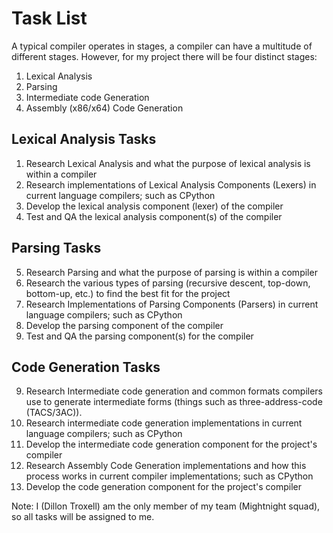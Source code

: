 # Task List

A typical compiler operates in stages, a compiler can have a multitude of different stages. However, for my project there will be four distinct stages:
1. Lexical Analysis
2. Parsing
3. Intermediate code Generation
4. Assembly (x86/x64) Code Generation


## Lexical Analysis Tasks
1. Research Lexical Analysis and what the purpose of lexical analysis is within a compiler
2. Research implementations of Lexical Analysis Components (Lexers) in current language compilers; such as CPython
3. Develop the lexical analysis component (lexer) of the compiler
4. Test and QA the lexical analysis component(s) of the compiler

## Parsing Tasks
5. Research Parsing and what the purpose of parsing is within a compiler
6. Research the various types of parsing (recursive descent, top-down, bottom-up, etc.) to find the best fit for the project
7. Research Implementations of Parsing Components (Parsers) in current language compilers; such as CPython
8. Develop the parsing component of the compiler
9. Test and QA the parsing component(s) for the compiler

## Code Generation Tasks
9. Research Intermediate code generation and common formats compilers use to generate intermediate forms (things such as three-address-code (TACS/3AC)).
10. Research intermediate code generation implementations in current language compilers; such as CPython
11. Develop the intermediate code generation component for the project's compiler
12. Research Assembly Code Generation implementations and how this process works in current compiler implementations; such as CPython
13. Develop the code generation component for the project's compiler

Note: I (Dillon Troxell) am the only member of my team (Mightnight squad), so all tasks will be assigned to me.